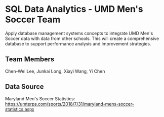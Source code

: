 # SQL Data Analytics - UMD Men's Soccer Team
Apply database management systems concepts to integrate UMD Men's Soccer data with data from other schools. This will create a comprehensive database to support performance analysis and improvement strategies.

## Team Members
Chen-Wei Lee, Junkai Long, Xiayi Wang, Yi Chen  

## Data Source
Maryland Men's Soccer Statistics:  
https://umterps.com/sports/2018/7/31/maryland-mens-soccer-statistics.aspx
